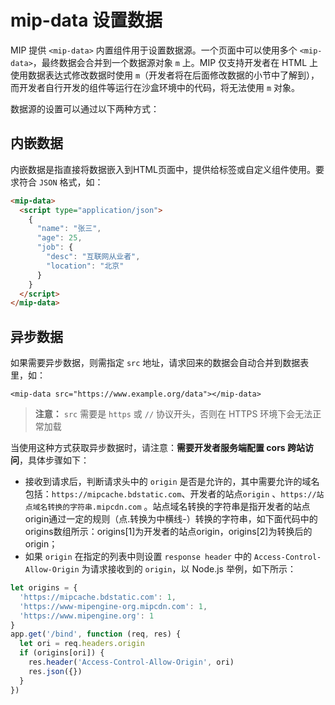 # mip-data 设置数据

MIP 提供 `<mip-data>` 内置组件用于设置数据源。一个页面中可以使用多个 `<mip-data>`，最终数据会合并到一个数据源对象 `m` 上。MIP 仅支持开发者在 HTML 上使用数据表达式修改数据时使用 `m`（开发者将在后面修改数据的小节中了解到），而开发者自行开发的组件等运行在沙盒环境中的代码，将无法使用 `m` 对象。

数据源的设置可以通过以下两种方式：

## 内嵌数据

内嵌数据是指直接将数据嵌入到HTML页面中，提供给标签或自定义组件使用。要求符合 `JSON` 格式，如：

```html
<mip-data>
  <script type="application/json">
    {
      "name": "张三",
      "age": 25,
      "job": {
        "desc": "互联网从业者",
        "location": "北京"
      }
    }
  </script>
</mip-data>
```

## 异步数据

如果需要异步数据，则需指定 `src` 地址，请求回来的数据会自动合并到数据表里，如：

```
<mip-data src="https://www.example.org/data"></mip-data>
```

>**注意：**
> `src` 需要是 `https` 或 `//` 协议开头，否则在 HTTPS 环境下会无法正常加载

当使用这种方式获取异步数据时，请注意：**需要开发者服务端配置 cors 跨站访问**，具体步骤如下：

- 接收到请求后，判断请求头中的 `origin` 是否是允许的，其中需要允许的域名包括：`https://mipcache.bdstatic.com`、开发者的站点`origin` 、`https://站点域名转换的字符串.mipcdn.com` 。站点域名转换的字符串是指开发者的站点origin通过一定的规则（点.转换为中横线-）转换的字符串，如下面代码中的origins数组所示：origins[1]为开发者的站点origin，origins[2]为转换后的 origin；
- 如果 `origin` 在指定的列表中则设置 `response header` 中的 `Access-Control-Allow-Origin` 为请求接收到的 `origin`，以 Node.js 举例，如下所示：

```javascript
let origins = {
  'https://mipcache.bdstatic.com': 1,
  'https://www-mipengine-org.mipcdn.com': 1,
  'https://www.mipengine.org': 1
}
app.get('/bind', function (req, res) {
  let ori = req.headers.origin
  if (origins[ori]) {
    res.header('Access-Control-Allow-Origin', ori)
    res.json({})
  }
})
```